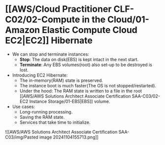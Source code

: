 # [[AWS/Cloud Practitioner CLF-C02/02-Compute in the Cloud/01-Amazon Elastic Compute Cloud EC2|EC2]] Hibernate
- We can stop and terminate instances:
	- **Stop**: The data on disk(EBS) is kept intact in the next start.
	- **Terminate**: Any EBS volumes(root) also set-up to be destroyed is lost.
- Introducing EC2 Hibernate:
	- The in-memory(RAM) state is preserved.
	- The instance boot is much faster(The OS is not stopped/restarted).
	- Under the hood: The RAM state is written to a file in the root [[AWS/AWS Solutions Architect Associate Certification SAA-C03/02-EC2 Instance Storage/01-EBS|EBS]] volume.
- Use cases:
	- Long-running processing.
	- Saving the RAM state.
	- Services that take time to initialize.

![[AWS/AWS Solutions Architect Associate Certification SAA-C03/img/Pasted image 20241104155713.png]]
